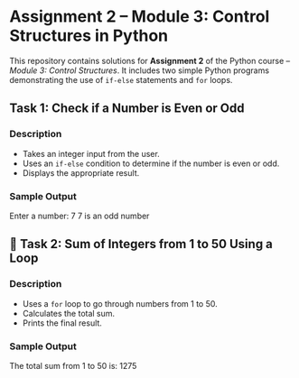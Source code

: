 # Assignment 2 – Module 3: Control Structures in Python

This repository contains solutions for **Assignment 2** of the Python course – *Module 3: Control Structures*. It includes two simple Python programs demonstrating the use of `if-else` statements and `for` loops.


## Task 1: Check if a Number is Even or Odd

###  Description
- Takes an integer input from the user.
- Uses an `if-else` condition to determine if the number is even or odd.
- Displays the appropriate result.

###  Sample Output
Enter a number: 7
7 is an odd number


## 🔁 Task 2: Sum of Integers from 1 to 50 Using a Loop

###  Description
- Uses a `for` loop to go through numbers from 1 to 50.
- Calculates the total sum.
- Prints the final result.

###  Sample Output
The total sum from 1 to 50 is: 1275

